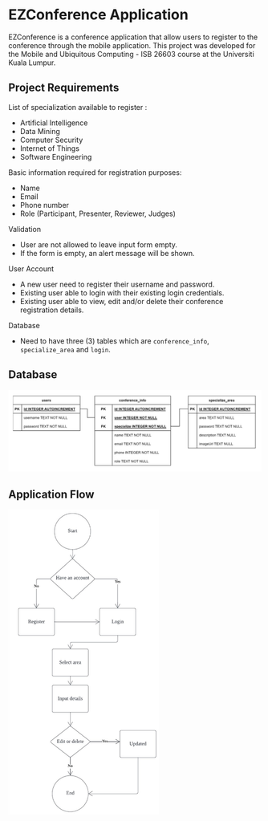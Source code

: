 # EZConference Application

EZConference is a conference application that allow users to register to the conference through the mobile application. This project was developed for the Mobile and Ubiquitous Computing - ISB 26603 course at the Universiti Kuala Lumpur.

## Project Requirements

List of specialization available to register :
- Artificial Intelligence
- Data Mining
- Computer Security
- Internet of Things
- Software Engineering

Basic information required for registration purposes:
- Name
- Email
- Phone number
- Role (Participant, Presenter, Reviewer, Judges)

Validation
- User are not allowed to leave input form empty.
- If the form is empty, an alert message will be shown.

User Account
- A new user need to register their username and password.
- Existing user able to login with their existing login credentials.
- Existing user able to view, edit and/or delete their conference registration details.

Database
- Need to have three (3) tables which are `conference_info`, `specialize_area` and `login`.

## Database

<img src="https://raw.githubusercontent.com/iamashraff/Conference-Application/main/img/database2.jpg" width=700>

## Application Flow

<img src="https://raw.githubusercontent.com/iamashraff/Conference-Application/main/img/flowchart2.jpg" width=300>
